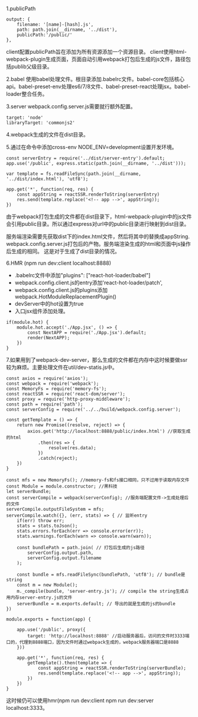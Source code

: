 1.publicPath
```
output: {
    filename: '[name]-[hash].js',
    path: path.join(__dirname, '../dist'),
    publicPath:'/public/'
},
```
client配置publicPath旨在添加为所有资源添加一个资源目录。
client使用html-webpack-plugin生成页面，页面自动引用webpack打包后生成的js文件，路径包括publib父级目录。

2.babel
使用babel处理文件。根目录添加.babelrc文件。babel-core包括核心api。babel-preset-env处理es6/7/8文件、babel-preset-react处理jsx。babel-loader整合任务。

3.server
webpack.config.server.js需要就行额外配置。
```
target: 'node'
libraryTarget: 'commonjs2'
```

4.webpack生成的文件在dist目录。

5.通过在命令中添加cross-env NODE_ENV=development设置开发环境。
```
const serverEntry = require('../dist/server-entry').default;
app.use('/public', express.static(path.join(__dirname, '../dist')));

var template = fs.readFileSync(path.join(__dirname, '../dist/index.html'), 'utf8');

app.get('*', function(req, res) {
    const appString = reactSSR.renderToString(serverEntry)
    res.send(template.replace('<!-- app -->', appString));
})
```
由于webpack打包生成的文件都在dist目录下，html-webpack-plugin中的js文件会引用public目录。所以通过express对url中的public目录进行映射到dist目录。

服务端渲染需要先获取dist下的index.html文件，然后将其中的<!-- app -->替换成appString. webpack.config.server.js打包后的产物。服务端渲染生成的html和页面中js操作后生成的相同。
这是对于生成了dist目录的情况。

6.HMR (npm run dev:client localhost:8888)
- .babelrc文件中添加"plugins": ["react-hot-loader/babel"]
- webpack.config.client.js的entry添加'react-hot-loader/patch',
- webpack.config.client.js的plugins添加webpack.HotModuleReplacementPlugin()
- devServer中的hot设置为true
- 入口jsx组件添加处理。
```
if(module.hot) {
    module.hot.accept('./App.jsx', () => {
        const NextAPP = require('./App.jsx').default;
        render(NextAPP);
    })
}
```

7.如果用到了webpack-dev-server，那么生成的文件都在内存中这时候要做ssr较为麻烦。主要处理文件在util/dev-statis.js中。
```
const axios = require('axios');
const webpack = require('webpack');
const MemoryFs = require('memory-fs');
const reactSSR = require('react-dom/server');
const proxy = require('http-proxy-middleware');
const path = require('path');
const serverConfig = require('../../build/webpack.config.server');

const getTemplate = () => {
    return new Promise((resolve, reject) => {
        axios.get('http://localhost:8888/public/index.html') //获取生成的html
            .then(res => {
                resolve(res.data);
            })
            .catch(reject);
    })
}

const mfs = new MemoryFs(); //memory-fs和fs接口相同，只不过用于读取内存文件
const Module = module.constructor; //黑科技
let serverBundle;
const serverCompile = webpack(serverConfig); //服务端配置文件->生成处理后的文件
serverCompile.outputFileSystem = mfs;
serverCompile.watch({}, (err, stats) => { // 监听entry
    if(err) throw err;
    stats = stats.toJson();
    stats.errors.forEach(err => console.error(err));
    stats.warnings.forEach(warn => console.warn(warn));

    const bundlePath = path.join( // 打包后生成的js路径
        serverConfig.output.path,
        serverConfig.output.filename
    );

    const bundle = mfs.readFileSync(bundlePath, 'utf8'); // bundle是string
    const m = new Module();
    m._compile(bundle, 'server-entry.js'); // compile the string生成占用内存server-entry.js的文件
    serverBundle = m.exports.default; // 导出的就是生成的js的bundle
})

module.exports = function(app) {
    
    app.use('/public', proxy({
        target: 'http://localhost:8888' //启动服务器后，访问的文件时3333端口的，代理到8888端口，因为文件时通过webpack生成的，webpack服务器端口是8888
    }))
    
    app.get('*', function(req, res) {
        getTemplate().then(template => {
            const appString = reactSSR.renderToString(serverBundle);
            res.send(template.replace('<!-- app -->', appString));
        })
    })
}
```
这时候仍可以使用hmr(npm run dev:client npm run dev:server localhost:3333。
